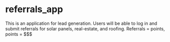 # referrals_app
This is an application for lead generation. Users will be able to log in and submit referrals for solar panels, real-estate, and roofing. Referrals = points, points = $$$

